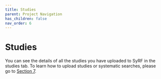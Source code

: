 ```yaml
---
title: Studies
parent: Project Navigation
has_children: false
nav_order: 6
---
```


# Studies
You can see the details of all the studies you have uploaded to SyRF in the studies tab. To learn how to upload studies or systematic searches, please go to [Section 7](https://camaradesuk.github.io/syrf_userguide/systematicSearch.html).
